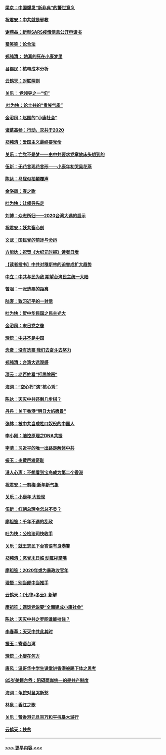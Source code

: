 #### [梁京：中国爆发“新非典”的警世意义](../pages/nsc993/n11812554.md?t=01221655) 
#### [祝君安：中共就是邪教](../pages/nsc993/n11812431.md?t=01221655) 
#### [谢燕益：新型SARS疫情信息公开申请书](../pages/nsc993/n11808840.md?t=01221655) 
#### [蜀笑笑：论合法](../pages/nsc993/n11808064.md?t=01221655) 
#### [郑纯清： 她真的死在小康梦里](../pages/nsc993/n11806623.md?t=01221655) 
#### [吕锡民：核电成本分析](../pages/nsc993/n11806284.md?t=01221655) 
#### [云鹤天：对联两则](../pages/nsc993/n11805957.md?t=01221655) 
#### [关乐： 党领导之一“切”](../pages/nsc993/n11804505.md?t=01221655) 
#### [ 吐为快：论土共的“贵族气质”](../pages/nsc993/n11804490.md?t=01221655) 
#### [金浴凤：赵国的“小康社会”](../pages/nsc993/n11804452.md?t=01221655) 
#### [诸葛高参：行动，灭共于2020](../pages/nsc993/n11804120.md?t=01221655) 
#### [郑纯清：爱国主义最终要党命](../pages/nsc993/n11802197.md?t=01221655) 
#### [关乐：亡党不是梦——由中共要求党章放床头想到的](../pages/nsc993/n11802156.md?t=01221655) 
#### [伍新：无花言现花言形——小康年初哭吴花燕](../pages/nsc993/n11800044.md?t=01221655) 
#### [陈达：马屁似拍颠覆声](../pages/nsc993/n11800010.md?t=01221655) 
#### [金浴凤：春之歌](../pages/nsc993/n11797687.md?t=01221655) 
#### [吐为快：让领导先走](../pages/nsc993/n11797512.md?t=01221655) 
#### [刘博：众志所归——2020台湾大选的启示](../pages/nsc993/n11796878.md?t=01221655) 
#### [祝君安：妖共畜心剖](../pages/nsc993/n11794273.md?t=01221655) 
#### [文武：国民党的前途与命运](../pages/nsc993/n11794198.md?t=01221655) 
#### [方能达：祝贺《大纪元时报》读者日增](../pages/nsc993/n11793807.md?t=01221655) 
#### [【读者投书】中共对穆斯林的迫害成扩大趋势](../pages/nsc993/n11791371.md?t=01221655) 
#### [中立：中共与民为敌 期望台湾民主统一大陆](../pages/nsc993/n11790392.md?t=01221655) 
#### [苦胆：一张选票的距离](../pages/nsc993/n11788914.md?t=01221655) 
#### [陆客：致习近平的一封信](../pages/nsc993/n11788867.md?t=01221655) 
#### [吐为快：贺中华民国之民主光大](../pages/nsc993/n11788618.md?t=01221655) 
#### [金浴凤：末日党之像](../pages/nsc993/n11787475.md?t=01221655) 
#### [理悟：中共不是中国](../pages/nsc993/n11787463.md?t=01221655) 
#### [念贲：没有选票  我们去奋斗去努力](../pages/nsc993/n11787398.md?t=01221655) 
#### [郑纯清：台湾大选观感](../pages/nsc993/n11786210.md?t=01221655) 
#### [项云：老百姓看“打黑除恶”](../pages/nsc993/n11785398.md?t=01221655) 
#### [海网：“空心朽”演“核心秀”](../pages/nsc993/n11783874.md?t=01221655) 
#### [陈达：天灭中共还剩几步棋？](../pages/nsc993/n11783719.md?t=01221655) 
#### [丹丹：关于香港“明日大屿愿景”](../pages/nsc993/n11783273.md?t=01221655) 
#### [张林：被中共当成牲口奴役的中国人](../pages/nsc993/n11782397.md?t=01221655) 
#### [李小刚：脑控原理之DNA共振](../pages/nsc993/n11780962.md?t=01221655) 
#### [李清：习近平的唯一出路是解体中共](../pages/nsc993/n11780866.md?t=01221655) 
#### [振玉：炎黄巨难奇耻](../pages/nsc993/n11779632.md?t=01221655) 
#### [港人心声：不想看到宝岛成为第二个香港](../pages/nsc993/n11778817.md?t=01221655) 
#### [祝君安：一剪梅‧新年新气象](../pages/nsc993/n11776340.md?t=01221655) 
#### [关乐：小康年 大役现](../pages/nsc993/n11774213.md?t=01221655) 
#### [伍新：红朝总理令怎总不灵？](../pages/nsc993/n11770813.md?t=01221655) 
#### [廖祖笙：千年不遇的乱政](../pages/nsc993/n11770373.md?t=01221655) 
#### [吐为快：公检法司快收手](../pages/nsc993/n11770359.md?t=01221655) 
#### [关乐：就王志民下台寄语有良港警](../pages/nsc993/n11769903.md?t=01221655) 
#### [郑纯清：恶党末日临 动辄挨掌嘴](../pages/nsc993/n11769356.md?t=01221655) 
#### [廖祖笙：2020年或为暴政收官年](../pages/nsc993/n11768216.md?t=01221655) 
#### [理悟：别当郎中当推手](../pages/nsc993/n11768243.md?t=01221655) 
#### [云鹤天：《七律▪冬云》新解](../pages/nsc993/n11768204.md?t=01221655) 
#### [廖祖笙：饿饭党说要“全面建成小康社会”](../pages/nsc993/n11767482.md?t=01221655) 
#### [陈达：天灭中共之罗网谁能挡住？](../pages/nsc993/n11767465.md?t=01221655) 
#### [李春草：天灭中共此其时](../pages/nsc993/n11767452.md?t=01221655) 
#### [振玉：寄语台湾](../pages/nsc993/n11767432.md?t=01221655) 
#### [理悟：小康在何方](../pages/nsc993/n11767394.md?t=01221655) 
#### [唐风：温哥华中学生课堂讲香港被踢下体之思考](../pages/nsc993/n11766848.md?t=01221655) 
#### [85岁美籍台侨：阻碍两岸统一的是共产制度](../pages/nsc993/n11765043.md?t=01221655) 
#### [海网：龟蛇对鼠哭新愁](../pages/nsc993/n11764895.md?t=01221655) 
#### [林泉：香江之歌](../pages/nsc993/n11764415.md?t=01221655) 
#### [关乐：赞香港元旦百万和平抗暴大游行](../pages/nsc993/n11764382.md?t=01221655) 
#### [云鹤天：扶贫](../pages/nsc993/n11764245.md?t=01221655) 

----
#### [ >>> 更早内容 <<< ](../indexes/nsc993-earlier.md)
